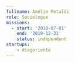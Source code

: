 ```yaml
---
fullname: Amélie Metaldi
role: Sociologue
missions:
  - start: '2018-07-01'
    end: '2019-12-31'
    status: independent
startups:
    - diagoriente
---
```

